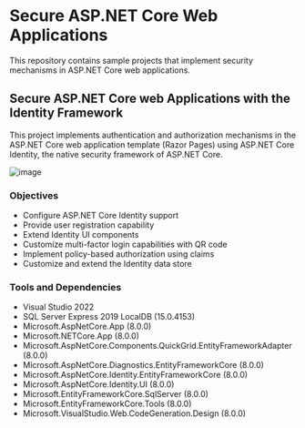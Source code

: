 # Secure ASP.NET Core Web Applications
This repository contains sample projects that implement security mechanisms in ASP.NET Core web applications.

## Secure ASP.NET Core web Applications with the Identity Framework
This project implements authentication and authorization mechanisms in the ASP.NET Core web application template (Razor Pages) using ASP.NET Core Identity, the native security framework of ASP.NET Core.

![image](https://github.com/k-f-m/secure-asp.net-core-apps/assets/55965735/41cc993c-2959-42a2-8b0f-d6a76116582b)

### Objectives
- Configure ASP.NET Core Identity support
- Provide user registration capability
- Extend Identity UI components
- Customize multi-factor login capabilities with QR code
- Implement policy-based authorization using claims
- Customize and extend the Identity data store

### Tools and Dependencies
- Visual Studio 2022
- SQL Server Express 2019 LocalDB (15.0.4153)
- Microsoft.AspNetCore.App (8.0.0)
- Microsoft.NETCore.App (8.0.0)
- Microsoft.AspNetCore.Components.QuickGrid.EntityFrameworkAdapter (8.0.0)
- Microsoft.AspNetCore.Diagnostics.EntityFrameworkCore (8.0.0)
- Microsoft.AspNetCore.Identity.EntityFrameworkCore (8.0.0)
- Microsoft.AspNetCore.Identity.UI (8.0.0)
- Microsoft.EntityFrameworkCore.SqlServer (8.0.0)
- Microsoft.EntityFrameworkCore.Tools (8.0.0)
- Microsoft.VisualStudio.Web.CodeGeneration.Design (8.0.0)
